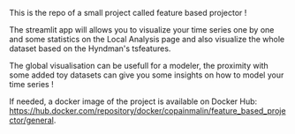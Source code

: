 This is the repo of a small project called feature based projector !

The streamlit app will allows you to visualize your time series one by one and some statistics on the Local Analysis page and also visualize the whole dataset based on the Hyndman's tsfeatures.

The global visualisation can be usefull for a modeler, the proximity with some added toy datasets
can give you some insights on how to model your time series !

If needed, a docker image of the project is available on Docker Hub:
https://hub.docker.com/repository/docker/copainmalin/feature_based_projector/general.
